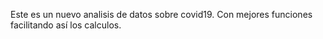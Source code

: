 Este es un nuevo analisis de datos sobre covid19.
Con mejores funciones facilitando así los calculos.
